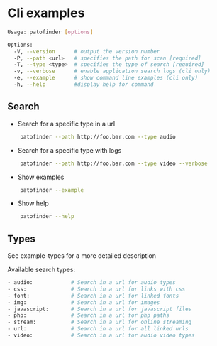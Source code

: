 # Cli examples

```bash
Usage: patofinder [options]

Options:
  -V, --version      # output the version number
  -P, --path <url>   # specifies the path for scan [required]
  -T, --type <type>  # specifies the type of search [required]
  -v, --verbose      # enable application search logs (cli only)
  -e, --example      # show command line examples (cli only)
  -h, --help         #display help for command
```

## Search

- Search for a specific type in a url
```bash
    patofinder --path http://foo.bar.com --type audio
```

- Search for a specific type with logs
```bash
    patofinder --path http://foo.bar.com --type video --verbose
```

- Show examples
```bash
    patofinder --example
```

- Show help
```bash
    patofinder --help
```

## Types

See example-types for a more detailed description

Available search types:

```bash
- audio:            # Search in a url for audio types
- css:              # Search in a url for links with css
- font:             # Search in a url for linked fonts
- img:              # Search in a url for images
- javascript:       # Search in a url for javascript files
- php:              # Search in a url for php paths
- stream:           # Search in a url for online streaming
- url:              # Search in a url for all linked urls
- video:            # Search in a url for audio video types
```
